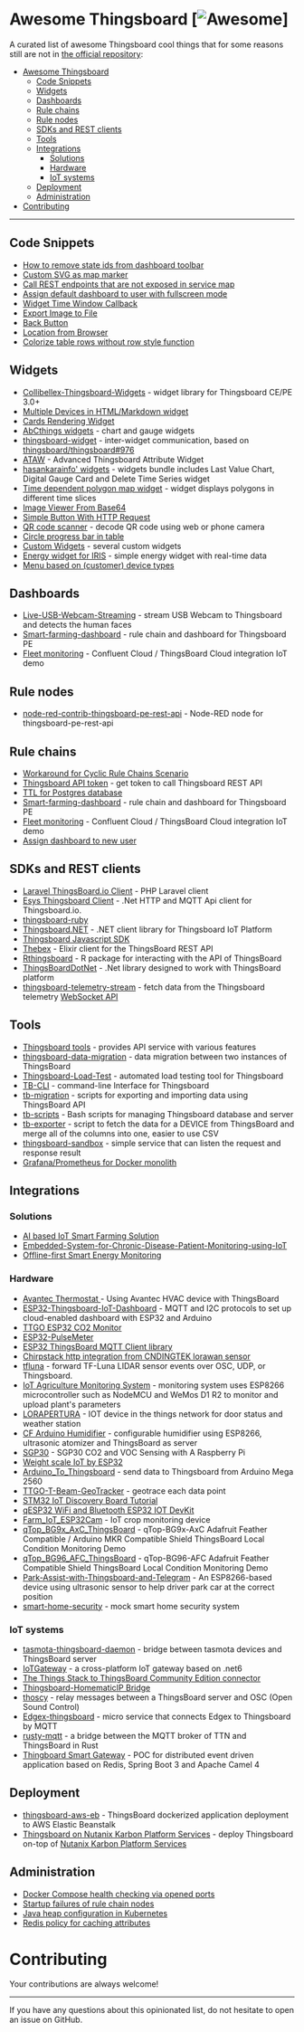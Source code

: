 # Awesome Thingsboard [![Awesome](https://cdn.rawgit.com/sindresorhus/awesome/d7305f38d29fed78fa85652e3a63e154dd8e8829/media/badge.svg)]

A curated list of awesome Thingsboard cool things that for some reasons still are not in [the official repository](https://github.com/thingsboard):

- [Awesome Thingsboard](#awesome-thingsboard)
    - [Code Snippets](#code-snippets)
    - [Widgets](#widgets)
    - [Dashboards](#dashboards)
    - [Rule chains](#rule-chains)
    - [Rule nodes](#rule-nodes)
    - [SDKs and REST clients](#sdks-and-rest-clients)
    - [Tools](#tools)
    - [Integrations](#integrations)
        - [Solutions](#solutions)
        - [Hardware](#hardware)
        - [IoT systems](#iot-systems)
    - [Deployment](#deployment)
    - [Administration](#administration)
- [Contributing](#contributing)

---

## Code Snippets

 * [How to remove state ids from dashboard toolbar](https://github.com/thingsboard/thingsboard/issues/12984#issuecomment-2739814278)
 * [Custom SVG as map marker](https://github.com/thingsboard/thingsboard/issues/12674https://github.com/thingsboard/thingsboard/issues/12674)
 * [Call REST endpoints that are not exposed in service map](https://github.com/thingsboard/thingsboard/issues/12334#issuecomment-2561829844)
 * [Assign default dashboard to user with fullscreen mode](https://github.com/thingsboard/thingsboard/issues/8599#issuecomment-1558515882)
 * [Widget Time Window Callback](https://github.com/thingsboard/thingsboard/issues/11408#issuecomment-2290740622)
 * [Export Image to File](https://github.com/thingsboard/thingsboard/issues/10808)
 * [Back Button](https://github.com/thingsboard/thingsboard/issues/10819)
 * [Location from Browser](https://github.com/thingsboard/thingsboard/issues/10891#issuecomment-2138274640)
 * [Colorize table rows without row style function](https://github.com/thingsboard/thingsboard/issues/10935#issuecomment-2155813206)

## Widgets

* [Collibellex-Thingsboard-Widgets](https://github.com/rossmann-engineering/Collibellex-Thingsboard-Widgets) - widget library for Thingsboard CE/PE 3.0+
* [Multiple Devices in HTML/Markdown widget](https://github.com/thingsboard/thingsboard/issues/10577#issuecomment-2272958117)
* [Cards Rendering Widget](https://github.com/thingsboard/thingsboard/issues/11243#issuecomment-2275872186)
* [AbCthings widgets](https://github.com/AbCthings/thingsboard-widgets) - chart and gauge widgets
* [thingsboard-widget](https://github.com/caowm/thingsboard-widget) - inter-widget communication, based on [thingsboard/thingsboard#976](https://github.com/thingsboard/thingsboard/issues/976)
* [ATAW](https://github.com/SchweizerischeBundesbahnen/thingsboard-advanced-attribute-widget) - Advanced Thingsboard Attribute Widget
* [hasankarainfo' widgets](https://github.com/hasankarainfo/ThingsBoard) - widgets bundle includes Last Value Chart, Digital Gauge Card and Delete Time Series widget
* [Time dependent polygon map widget](https://github.com/argosp/Thingsboard-widgets) - widget displays polygons in different time slices
* [Image Viewer From Base64](https://github.com/NistantriTech/ThingsboardNTWidgets)
* [Simple Button With HTTP Request](https://github.com/MathieuHalle/ThingsBoard-Widgets)
* [QR code scanner](widget/qr-code-scanner) - decode QR code using web or phone camera
* [Circle progress bar in table](https://github.com/thingsboard/thingsboard/issues/8462#issuecomment-1531219883)
* [Custom Widgets](https://github.com/AlexVishwa/thingsboardCustomWidgets) - several custom widgets
* [Energy widget for IRIS](https://github.com/novaotp/iris-energy-widget?tab=readme-ov-file) - simple energy widget with real-time data
* [Menu based on (customer) device types](https://github.com/thingsboard/thingsboard/issues/11506#issuecomment-2317241704)
 
## Dashboards

* [Live-USB-Webcam-Streaming](https://github.com/shiyazt/Live-USB-Webcam-Streaming-on-ThingsBoard-IoT-Platform) - stream USB Webcam to Thingsboard and detects the human faces
* [Smart-farming-dashboard](https://github.com/arifulmrislam/Smart-farming-dashboard-with-ThingsBoard) - rule chain and dashboard for Thingsboard PE
* [Fleet monitoring](https://github.com/davetroiano/confluent-thingsboard) - Confluent Cloud / ThingsBoard Cloud integration IoT demo

## Rule nodes

* [node-red-contrib-thingsboard-pe-rest-api](https://github.com/akashtalole/node-red-contrib-thingsboard-pe-rest-api) - Node-RED node for thingsboard-pe-rest-api

## Rule chains

* [Workaround for Cyclic Rule Chains Scenario](https://github.com/thingsboard/thingsboard/issues/7577#issuecomment-2306395426)
* [Thingsboard API token](chain/tb_api_token) - get token to call Thingsboard REST API
* [TTL for Postgres database](https://github.com/thingsboard/thingsboard/issues/11095#issuecomment-2191926770)
* [Smart-farming-dashboard](https://github.com/arifulmrislam/Smart-farming-dashboard-with-ThingsBoard) - rule chain and dashboard for Thingsboard PE
* [Fleet monitoring](https://github.com/davetroiano/confluent-thingsboard) - Confluent Cloud / ThingsBoard Cloud integration IoT demo
* [Assign dashboard to new user](chain/assign-dashboard-to-new-user)

## SDKs and REST clients

* [Laravel ThingsBoard.io Client](https://github.com/jalallinux/laravel-thingsboard) - PHP Laravel client
* [Esys Thingsboard Client](https://github.com/esysberlin/esys-thingsboard-client) - .Net HTTP and MQTT Api client for Thingsboard.io.
* [thingsboard-ruby](https://github.com/ioki-mobility/thingsboard-ruby)
* [Thingsboard.NET](https://github.com/nepton/Thingsboard.Net) - .NET client library for Thingsboard IoT Platform
* [Thingsboard Javascript SDK](https://github.com/acte-technology/thingsboard-js-sdk)
* [Thebex](https://github.com/fvicent/thebex) - Elixir client for the ThingsBoard REST API
* [Rthingsboard](https://github.com/DDorch/Rthingsboard) - R package for interacting with the API of ThingsBoard
* [ThingsBoardDotNet](https://github.com/vgolovanov/ThingsBoardDotNet) - .Net library designed to work with ThingsBoard platform
* [thingsboard-telemetry-stream](https://github.com/derhuerst/thingsboard-telemetry-stream) - fetch data from the Thingsboard telemetry [WebSocket API](https://thingsboard.io/docs/user-guide/telemetry/#websocket-api)

## Tools

* [Thingsboard tools](https://github.com/a631953720/thingsboard-tools2.0/blob/main/Readme-ENG.md) - provides API service with various features
* [thingsboard-data-migration](https://github.com/AbCthings/thingsboard-data-migration) - data migration between two instances of ThingsBoard
* [Thingsboard-Load-Test](https://github.com/wasslz/Thingsboard-Load-Test) - automated load testing tool for Thingsboard
* [TB-CLI](https://github.com/HassanMojab/tb-cli) - command-line Interface for Thingsboard
* [tb-migration](https://github.com/vo-team/tb-migration) - scripts for exporting and importing data using ThingsBoard API
* [tb-scripts](https://github.com/ICS-Energy-Team/tb-scripts) - Bash scripts for managing Thingsboard database and server
* [tb-exporter](https://github.com/oats-center/tb-exporter) - script to fetch the data for a DEVICE from ThingsBoard and merge all of the columns into one, easier to use CSV
* [thingsboard-sandbox](https://github.com/a631953720/thingsboard-sandbox) - simple service that can listen the request and response result
* [Grafana/Prometheus for Docker monolith](https://github.com/den1jkee/ThingsboardSupport/tree/monitoring_docker/monitoring/docker-monolith)

## Integrations

### Solutions

* [AI based IoT Smart Farming Solution](https://github.com/IoT-Communications/Smart-Farming)
* [Embedded-System-for-Chronic-Disease-Patient-Monitoring-using-IoT](https://github.com/MohamedAliHaoufa/Embedded-System-for-Chronic-Disease-Patient-Monitoring-using-IoT)
* [Offline-first Smart Energy Monitoring](https://github.com/arashsm79/OFMon)

### Hardware

* [Avantec Thermostat ](https://github.com/avantec-iot/avantec-thingsboard) - Using Avantec HVAC device with ThingsBoard
* [ESP32-Thingsboard-IoT-Dashboard](https://github.com/hubamatyas/ESP32-Thingsboard-IoT-Dashboard) - MQTT and I2C protocols to set up cloud-enabled dashboard with ESP32 and Arduino
* [TTGO ESP32 CO2 Monitor](https://github.com/raulgotor/co2monitor)
* [ESP32-PulseMeter](https://github.com/jpajzinka/ESP32-PulseMeter)
* [ESP32 ThingsBoard MQTT Client library](https://github.com/liang-zhu-zi/esp32-thingsboard-mqtt-client)
* [Chirpstack http integration from CNDINGTEK lorawan sensor](https://github.com/cndingtek/Chirpstack_Http_JS)
* [tfluna](https://github.com/zkmkarlsruhe/tfluna) - forward TF-Luna LIDAR sensor events over OSC, UDP, or Thingsboard.
* [IoT Agriculture Monitoring System](https://github.com/jxwleong/iot-agriculturue-monitoring-system) - monitoring system uses ESP8266 microcontroller such as NodeMCU and WeMos D1 R2 to monitor and upload plant's parameters
* [LORAPERTURA](https://github.com/fergar73/LORAPERTURA) - IOT device in the things network for door status and weather station
* [CF Arduino Humidifier](https://github.com/caiofrota/cf-arduino-humidifier) - configurable humidifier using ESP8266, ultrasonic atomizer and ThingsBoard as server
* [SGP30](https://github.com/rendzina/SGP30) - SGP30 CO2 and VOC Sensing with A Raspberry Pi
* [Weight scale IoT by ESP32](https://github.com/coniferconifer/ESP32-HX711-MQTT)
* [Arduino_To_Thingsboard](https://github.com/KudosAbhay/Arduino_To_Thingsboard) - send data to Thingsboard from Arduino Mega 2560
* [TTGO-T-Beam-GeoTracker](https://github.com/lemossilva/ThingsBoard-TTGO-T-Beam-GPSTracker-Telemetry) - geotrace each data point
* [STM32 IoT Discovery Board Tutorial](https://github.com/scottrev/STM32_ThingsBoardDemo)
* [qESP32 WiFi and Bluetooth ESP32 IOT DevKit](https://github.com/iotbotscom/qESP32_ThingsBoard)
* [Farm_IoT_ESP32Cam](https://github.com/Dewald928/Farm_IoT_ESP32Cam) - IoT crop monitoring device
* [qTop_BG9x_AxC_ThingsBoard](https://github.com/iotbotscom/qTop_BG9x_AxC_ThingsBoard) - qTop-BG9x-AxC Adafruit Feather Compatible / Arduino MKR Compatible Shield ThingsBoard Local Condition Monitoring Demo
* [qTop_BG96_AFC_ThingsBoard](https://github.com/iotbotscom/qTop_BG96_AFC_ThingsBoard) - qTop-BG96-AFC Adafruit Feather Compatible Shield ThingsBoard Local Condition Monitoring Demo
* [Park-Assist-with-Thingsboard-and-Telegram](https://github.com/abferguson/Park-Assist-with-Thingsboard-and-Telegram) - An ESP8266-based device using ultrasonic sensor to help driver park car at the correct position
* [smart-home-security](https://github.com/spacesick/smart-home-security) - mock smart home security system

### IoT systems

* [tasmota-thingsboard-daemon](https://github.com/t0mer/tasmota-thingsboard-daemon) - bridge between tasmota devices and ThingsBoard server
* [IoTGateway](https://github.com/iioter/iotgateway) - a cross-platform IoT gateway based on .net6
* [The Things Stack to ThingsBoard Community Edition connector](https://github.com/rroemhild/tts-thingsboard-connector)
* [Thingsboard-HomematicIP Bridge](https://github.com/mpolitze/thingsboard-homematic-client)
* [thoscy](https://github.com/zkmkarlsruhe/thoscy) - relay messages between a ThingsBoard server and OSC (Open Sound Control) 
* [Edgex-thingsboard](https://github.com/dragonxu/edgex-thingsboard) - micro service that connects Edgex to Thingsboard by MQTT
* [rusty-mqtt](https://github.com/lrazovic/rusty-mqtt) - a bridge between the MQTT broker of TTN and ThingsBoard in Rust
* [Thingboard Smart Gateway](https://github.com/oalles/thingsboard-smartgw) - POC for distributed event driven application based on Redis, Spring Boot 3 and Apache Camel 4

## Deployment

* [thingsboard-aws-eb](https://github.com/rubenmromero/thingsboard-aws-eb) - ThingsBoard dockerized application deployment to AWS Elastic Beanstalk
* [Thingsboard on Nutanix Karbon Platform Services](https://github.com/voxic/Thingsboard_on_KPS) - deploy Thingsboard on-top of [Nutanix Karbon Platform Services](https://www.nutanix.com/products/karbon/platform-services)

## Administration

* [Docker Compose health checking via opened ports](https://github.com/thingsboard/thingsboard/issues/11254#issuecomment-2252875644)
* [Startup failures of rule chain nodes](https://github.com/thingsboard/thingsboard/issues/6492#issuecomment-2161165824)
* [Java heap configuration in Kubernetes](https://github.com/thingsboard/thingsboard/issues/10960#issuecomment-2161116976)
* [Redis policy for caching attributes](https://github.com/thingsboard/thingsboard/issues/6568#issuecomment-2175999705)

# Contributing

Your contributions are always welcome!

- - -

If you have any questions about this opinionated list, do not hesitate to open an issue on GitHub.


